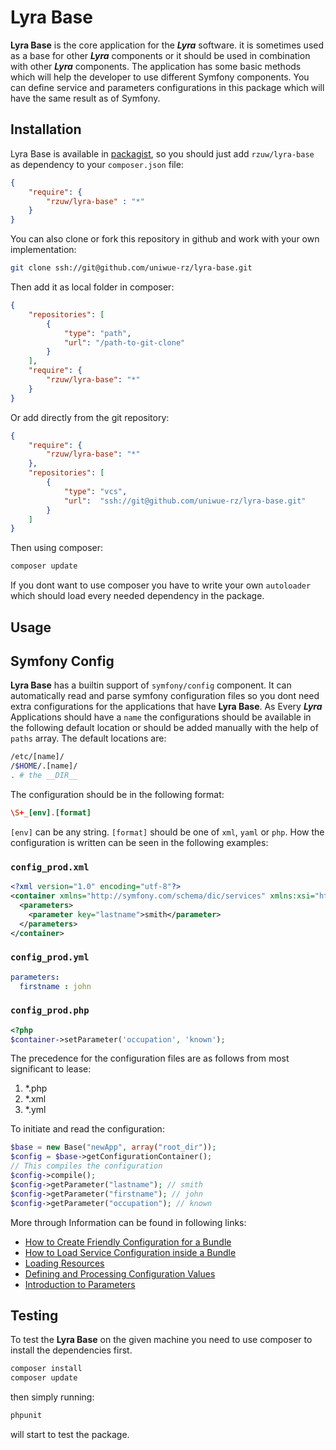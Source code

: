 # Lyra Base

**Lyra Base** is the core application for the ***Lyra*** software. it is sometimes used as a base for other ***Lyra*** components or
it should be used in combination with other ***Lyra*** components. The application has some basic methods which will help the developer to use different Symfony components. You can define service and parameters configurations in this package which will have the same result as of Symfony.

## Installation

Lyra Base is available in [packagist](https://packagist.org), so you should just add `rzuw/lyra-base` as dependency to your `composer.json` file:

```json
{
    "require": {
        "rzuw/lyra-base" : "*"
    }
}
```
You can also clone or fork this repository in github and work with your own implementation:
```bash
git clone ssh://git@github.com/uniwue-rz/lyra-base.git
```
Then add it as local folder in composer:
```json
{
    "repositories": [
        {
            "type": "path",
            "url": "/path-to-git-clone"
        }
    ],
    "require": {
        "rzuw/lyra-base": "*"
    }
}
```
Or add directly from the git repository:
```json
{
    "require": {
        "rzuw/lyra-base": "*"
    },
    "repositories": [
        {
            "type": "vcs",
            "url":  "ssh://git@github.com/uniwue-rz/lyra-base.git"
        }
    ]
}
```

Then using composer:
```bash
composer update
```

If you dont want to use composer you have to write your own `autoloader` which should load every needed dependency in the package.

## Usage

## Symfony Config
**Lyra Base** has a builtin support of `symfony/config` component. It can automatically read and parse symfony configuration files so
you dont need extra configurations for the applications that have **Lyra Base**. As Every ***Lyra*** Applications should have a `name`
the configurations should be available in the following default location or should be added manually with the help of `paths`
array. The default locations are:

```bash
/etc/[name]/
/$HOME/.[name]/
. # the __DIR__
```
The configuration should be in the following format:
```conf
\S+_[env].[format]
```
`[env]` can be any string. `[format]` should be one of `xml`, `yaml` or `php`. How the configuration is written can be seen in the following examples:

### `config_prod.xml`

```xml
<?xml version="1.0" encoding="utf-8"?>
<container xmlns="http://symfony.com/schema/dic/services" xmlns:xsi="http://www.w3.org/2001/XMLSchema-instance" xsi:schemaLocation="http://symfony.com/schema/dic/services http://symfony.com/schema/dic/services/services-1.0.xsd">
  <parameters>
    <parameter key="lastname">smith</parameter>
  </parameters>
</container>
```

### `config_prod.yml`

```yml
parameters:
  firstname : john
```

### `config_prod.php`
```php
<?php
$container->setParameter('occupation', 'known');
```

The precedence for the configuration files are as follows from most significant to lease:
1. *.php
2. *.xml
3. *.yml 

To initiate and read the configuration:

```php
$base = new Base("newApp", array("root_dir"));
$config = $base->getConfigurationContainer();
// This compiles the configuration
$config->compile();
$config->getParameter("lastname"); // smith
$config->getParameter("firstname"); // john
$config->getParameter("occupation"); // known
```

More through Information can be found in following links:
- [How to Create Friendly Configuration for a Bundle](http://symfony.com/doc/current/bundles/configuration.html)
- [How to Load Service Configuration inside a Bundle](https://symfony.com/doc/current/bundles/extension.html)
- [Loading Resources](https://symfony.com/doc/current/components/config/resources.html)
- [Defining and Processing Configuration Values](https://symfony.com/doc/current/components/config/definition.html)
- [Introduction to Parameters](http://symfony.com/doc/current/service_container/parameters.html#parameters-in-configuration-files)

## Testing
To test the **Lyra Base** on the given machine you need to use composer to install the dependencies first.

```bash
composer install
composer update
```

then simply running:
```bash
phpunit
```
will start to test the package.